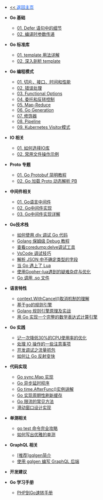 <!-- ./_sidebar.md -->
- [<< <font color="#0056fd">返回主页</font>](/)

- **Go 基础**
    - [01. Defer 语句中的细节](./stack/golang/basic/Details-in-the-Defer-statement.md)
    - [02. 编译时参数传递](./stack/golang/basic/compile-time-parameter-passing.md)

- **Go 标准库**
    - [01. template 用法详解](./stack/golang/stdlib/Detailed-usage-of-template.md)
    - [02. 深入剖析 template](./stack/golang/stdlib/In-depth-analysis-of-template.md)

- **Go 编程模式**
    - [01. 切片、接口、时间和性能](./stack/golang/program-mode/slice-interface-time-and-performance.md)
    - [02. 错误处理](./stack/golang/program-mode/error-handling.md)
    - [03. Functional Options](./stack/golang/program-mode/functional-options.md)
    - [04. 委托和反转控制](./stack/golang/program-mode/delegation-and-reversal-control.md)
    - [05. Map-Reduce](./stack/golang/program-mode/map-reduce.md)
    - [06. Go Generation](./stack/golang/program-mode/go-generation.md)
    - [07. 修饰器](./stack/golang/program-mode/modifier.md)
    - [08. Pipeline](./stack/golang/program-mode/pipeline.md)
    - [09. Kubernetes Visitor模式](./stack/golang/program-mode/kubernetes-visitor-mode.md)

- **IO 相关**
    - [01. 如何选择IO库](./stack/golang/io/how-to-select-io-library.md)
    - [02. 常用文件操作示例](./stack/golang/io/working-files-go.md)

- **Proto 专题**
    - [01. Go Protobuf 简明教程](./stack/golang/protobuf/quick-go-protobuf.md)
    - [02. Go 加载 Proto 动态解析 PB](./stack/golang/protobuf/loads-proto-and-dynamically-parses-pb.md)

- **中间件相关**
    - [01. Go语言中间件](./stack/golang/middleware/middleware-basic.md)
    - [02. Go中间件实现](./stack/golang/middleware/implementation-of-golang-middleware.md)
    - [03. Go中间件实现详解](./stack/golang/middleware/detailed-implementation-of-golang-middleware.md)

- **Go技术栈**
    - [如何使用 dlv 调试 Go 代码](./stack/golang/how-to-use-dlv.md)
    - [Golang 保姆级 Debug 教程](./stack/golang/go-delve.md)
    - [查看coredump:delve调试工具](./stack/golang/debug/dlv-coredump.md)
    - [VsCode 调试技巧](./stack/golang/debug/vscode-debugging-skills.md)
    - [解析 JSON 中不确定类型的字段](./stack/golang/how-to-uncertain-data-type.md)
    - [当 Go 遇上了 Lua](./stack/golang/lua/golang-and-lua.md)
    - [使用Gopher-lua遇到的疑难杂症与优化](./stack/golang/lua/difficulties-and-optimization-encountered-in-using-gopher-lua.md)
    - [Go 调用 .so 文件](./stack/golang/howto/Call-the-so-file.md)

- **语言特性**
    - [context.WithCancel()取消机制的理解](./stack/golang/features/the-context.withcancel-understanding-of-cancellation-mechanism.md)
    - [基于go的规则引擎](./stack/golang/features/Rule-engine-based-on-go.md)
    - [Golang 规则引擎原理及实战](./stack/golang/features/The-principle-and-practice-of-Golang-rule-engine.md)
    - [用 Go 实现一个完整的数学表达式计算引擎](./stack/golang/features/Implement-a-complete-mathematical-expression-calculation-engine.md)

- **Go 实践**
    - [记一次降低30%的CPU使用率的优化](./stack/golang/practice/optimization-of-reducing-CPU-utilization-by-30-percent.md)
    - [处理 IO 操作的一些注意事项](./stack/golang/practice/some-considerations-for-handling-IO-operations.md)
    - [开发调试之流量抓包](./stack/golang/debug/traffic-capture-for-development-and-debugging.md)
    - [如何让 Go 反射变快](./stack/golang/practice/how-to-make-go-reflection-faster.md)

- **代码实现**
    - [Go sync.Map 实现](./stack/golang/code/go-sync-map-implement.md)
    - [Go 异步延时程序](./stack/golang/code/go-async-delay-program.md)
    - [Go time.AfterFunc()实例讲解](./stack/golang/code/go-time.AfterFunc()-example.md)
    - [Go 实现周期性刷新缓存](./stack/golang/code/go-update-cache-by-crontab.md)
    - [Go 限流的常见方法](./stack/golang/code/Common-methods-for-Go-current-limiting.md)
    - [滑动窗口设计实现](./stack/golang/code/Rolling-window-design.md)

- **单测相关**
    - [go test 命令完全攻略](./stack/golang/test/go-test-command.md)
    - [如何写出优雅的单测](./stack/golang/test/how-to-write-elegant-single-test.md)


- **GraphQL 相关**
    - [[推荐]gqlgen简介](./stack/golang/graphql/Introduction-to-gqlgen.md)
    - [使用 gqlgen 编写 GraphQL 后端](./stack/golang/graphql/Writing-a-GraphQL-backen-using-gqlgen.md)


- **开发建议**


- **Go 学习手册**
    - [PHP到Go速转手册](./stack/golang/php2go.md)
